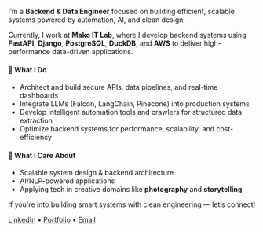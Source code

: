 I’m a **Backend & Data Engineer** focused on building efficient, scalable systems powered by automation, AI, and clean design.

Currently, I work at **Mako IT Lab**, where I develop backend systems using **FastAPI**, **Django**, **PostgreSQL**, **DuckDB**, and **AWS** to deliver high-performance data-driven applications.

#### 🔧 What I Do

- Architect and build secure APIs, data pipelines, and real-time dashboards
- Integrate LLMs (Falcon, LangChain, Pinecone) into production systems
- Develop intelligent automation tools and crawlers for structured data extraction
- Optimize backend systems for performance, scalability, and cost-efficiency

#### 🧠 What I Care About

- Scalable system design & backend architecture
- AI/NLP-powered applications
- Applying tech in creative domains like **photography** and **storytelling**

If you're into building smart systems with clean engineering — let’s connect!

<!-- Replace with your actual links -->
[LinkedIn](https://www.linkedin.com/in/daathwi/) • [Portfolio](https://daathwi.netlify.com) • [Email](mailto:daathwi.031@gmail.com)
